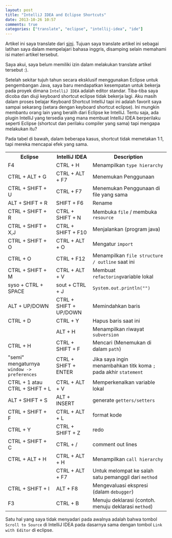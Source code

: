```yaml
---
layout: post
title: "IntelliJ IDEA and Eclipse Shortcuts"
date: 2013-10-26 10:57
comments: true
categories: ["translate", "eclipse", "intellij-idea", "ide"]
---
```


<div class="alert alert-danger">
Artikel ini saya translate dari <a href="http://www.catalysts.cc/en/wissenswertes/intellij-idea-and-eclipse-shortcuts/"> sini</a>. Tujuan saya translate artikel ini sebagai latihan saya dalam mempelajari bahasa inggris, disamping selain memahami isi materi artikel tersebut.

Saya akui, saya belum memiliki izin dalam melakukan translate artikel tersebut :).      
</div>

Setelah sekitar tujuh tahun secara eksklusif menggunakan Eclipse untuk pengembangan Java, saya baru mendapatkan kesempatan untuk bekerja pada proyek dimana `IntelliJ IDEA` adalah editor standar. Tiba-tiba saya dicoba dan diuji keyboard shortcut eclipse tidak bekerja lagi. Aku masih dalam proses belajar Keyboard Shortcut IntelliJ tapi ini adalah favorit saya sampai sekarang (setara dengan keyboard shortcut eclipse). Ini mungkin membantu orang lain yang beralih dari Eclipse ke IntelliJ. Tentu saja, ada plugin IntelliJ yang tersedia yang mana membuat IntelliJ IDEA berperilaku seperti Eclipse (shortcut dan perilaku compiler yang sama) tapi mengapa melakukan itu?

Pada tabel di bawah, dalam beberapa kasus, shortcut tidak memetakan 1:1, tapi mereka mencapai efek yang sama.

<table class="table table-bordered">
<tr>
	<th>Eclipse</th>
	<th>IntelliJ IDEA</th>
	<th>Description</th>
</tr>
<tr>
	<td>F4</td>
	<td>CTRL + H</td>
	<td>Menampilkan <code>type hierarchy</code></td>
</tr>
<tr>
	<td>CTRL + ALT + G</td>
	<td>CTRL + ALT + F7</td>
	<td>Menemukan Penggunaan</td>
</tr>
<tr>
	<td>CTRL + SHIFT + U</td>
	<td>CTRL + F7</td>
	<td>Menemukan Penggunaan di file yang sama</td>
</tr>
<tr>
	<td>ALT + SHIFT + R</td>
	<td>SHIFT + F6</td>
	<td>Rename</td>
</tr>
<tr>
	<td>CTRL + SHIFT + R</td>
	<td>CTRL + SHIFT + N</td>
	<td>Membuka <code>file</code> / membuka <code>resource</code></td>
</tr>
<tr>
	<td>CTRL + SHIFT + X,J</td>
	<td>CTRL + SHIFT + F10</td>
	<td>Menjalankan (program java)</td>
</tr>
<tr>
	<td>CTRL + SHIFT + O</td>
	<td>CTRL + ALT + O</td>
	<td>Mengatur <code>import</code></td>
</tr>
<tr>
	<td>CTRL + O</td>
	<td>CTRL + F12</td>
	<td>Menampilkan <code>file structure / outline</code> saat ini</td>
</tr>
<tr>
	<td>CTRL + SHIFT + M</td>
	<td>CTRL + ALT + V</td>
	<td>Membuat <code>refactoring</code>variable lokal </td>
</tr>
<tr>
	<td>syso + CTRL + SPACE</td>
	<td>sout + CTRL + J</td>
	<td><code>System.out.println("")</code></td>
</tr>
<tr>
	<td>ALT + UP/DOWN</td>
	<td>CTRL + SHIFT + UP/DOWN</td>
	<td>Memindahkan baris</td>
</tr>
<tr>
	<td>CTRL + D</td>
	<td>CTRL + Y</td>
	<td>Hapus baris saat ini</td>
</tr>
<tr>
	<td></td>
	<td>ALT + H</td>
	<td>Menampilkan riwayat <code>subversion</code></td>
</tr>
<tr>
	<td>CTRL + H</td>
	<td>CTRL + SHIFT + F</td>
	<td>Mencari (Menemukan di dalam <code>path</code>)</td>
</tr>
<tr>
	<td>"semi" mengaturnya <code>window -> preferences </code> </td>
	<td>CTRL + SHIFT + ENTER</td>
	<td>Jika saya ingin menambahkan titk koma <code>;</code> pada akhir <code>statement</code></td>
</tr>
<tr>
	<td>CTRL + 1 atau CTRL + SHIFT + L</td>
	<td>CTRL + ALT + V</td>
	<td>Memperkenalkan variable lokal</td>
</tr>
<tr>
	<td>ALT + SHIFT + S</td>
	<td>ALT + INSERT</td>
	<td>generate <code>getters/setters</code></td>
</tr>
<tr>
	<td>CTRL + SHIFT + F</td>
	<td>CTRL + ALT + L</td>
	<td>format kode</td>
</tr>
<tr>
	<td>CTRL + Y</td>
	<td>CTRL + SHIFT + Z</td>
	<td>redo</td>
</tr>
<tr>
	<td>CTRL + SHIFT + C</td>
	<td>CTRL + /</td>
	<td>comment out lines</td>
</tr>
<tr>
	<td>CTRL + ALT + H</td>
	<td>CTRL + ALT + H</td>
	<td>Menampilkan <code>call hierarchy</code></td>
</tr>
<tr>
	<td></td>
	<td>CTRL + ALT + F7</td>
	<td>Untuk melompat ke salah satu pemanggil dari <code>method</code></td>
</tr>
<tr>
	<td>CTRL + SHIFT + I</td>
	<td>ALT + F8</td>
	<td>Mengevaluasi ekspresi (dalam <code>debugger</code>)</td>
</tr>
<tr>
	<td>F3</td>
	<td>CTRL + B</td>
	<td>Menuju deklarasi (contoh. menuju deklarasi <code>method</code>)</td>
</tr>
</table>


Satu hal yang saya tidak menyadari pada awalnya adalah bahwa tombol `Scroll to Source` di IntelliJ IDEA pada dasarnya sama dengan tombol `Link with Editor` di eclipse.
